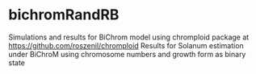 # bichromRandRB
Simulations  and results for BiChrom  model using chromploid package at https://github.com/roszenil/chromploid
Results for Solanum estimation under BiChroM using chromosome numbers and growth form as binary state 
